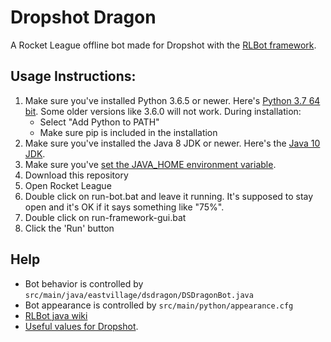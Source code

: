 # Dropshot Dragon
A Rocket League offline bot made for Dropshot with the [RLBot framework](rlbot.org).

## Usage Instructions:

1. Make sure you've installed Python 3.6.5 or newer. Here's [Python 3.7 64 bit](https://www.python.org/ftp/python/3.7.0/python-3.7.0-amd64.exe). Some older versions like 3.6.0 will not work. During installation:
   - Select "Add Python to PATH"
   - Make sure pip is included in the installation
1. Make sure you've installed the Java 8 JDK or newer. Here's the [Java 10 JDK](http://www.oracle.com/technetwork/java/javase/downloads/jdk10-downloads-4416644.html).
1. Make sure you've [set the JAVA_HOME environment variable](https://javatutorial.net/set-java-home-windows-10).
1. Download this repository
1. Open Rocket League
1. Double click on run-bot.bat and leave it running. It's supposed to stay
open and it's OK if it says something like "75%".
1. Double click on run-framework-gui.bat
1. Click the 'Run' button

## Help
- Bot behavior is controlled by `src/main/java/eastvillage/dsdragon/DSDragonBot.java`
- Bot appearance is controlled by `src/main/python/appearance.cfg`
- [RLBot java wiki](https://github.com/RLBot/RLBotJavaExample/wiki)
- [Useful values for Dropshot](https://github.com/RLBot/RLBot/wiki/Dropshot).